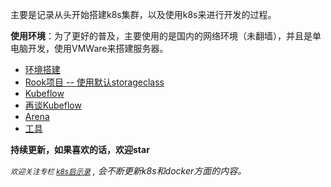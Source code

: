 主要是记录从头开始搭建k8s集群，以及使用k8s来进行开发的过程。

**使用环境**：为了更好的普及，主要使用的是国内的网络环境（未翻墙），并且是单电脑开发，使用VMWare来搭建服务器。

* [环境搭建](environment.md)
* [Rook项目 -- 使用默认storageclass](storageclass-rook.md)
* [Kubeflow](kubeflow.md)
* [再谈Kubeflow](kubeflow-intro.md)
* [Arena](arena.md)
* [工具](tools.md)

**持续更新，如果喜欢的话，欢迎star**

*<small>欢迎关注专栏 [k8s启示录](https://zhuanlan.zhihu.com/kubernetes-docker)</small> , 会不断更新k8s和docker方面的内容。*